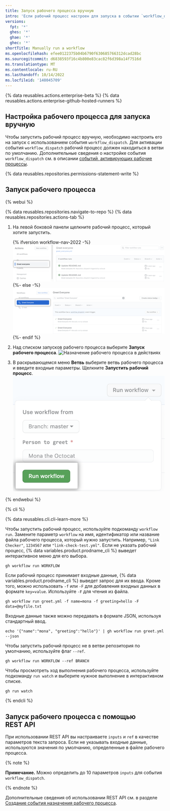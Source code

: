 ```yaml
---
title: Запуск рабочего процесса вручную
intro: 'Если рабочий процесс настроен для запуска в событии `workflow_dispatch`, можно запустить рабочий процесс с помощью вкладки "Действия" в {% data variables.product.prodname_dotcom %}, {% data variables.product.prodname_cli %} или REST API.'
versions:
  fpt: '*'
  ghes: '*'
  ghae: '*'
  ghec: '*'
shortTitle: Manually run a workflow
ms.openlocfilehash: efee0122375b04b6790f630685766312dcad28bc
ms.sourcegitcommit: d6838593f16c4b800e83cac82f6d398a14f7516d
ms.translationtype: MT
ms.contentlocale: ru-RU
ms.lasthandoff: 10/14/2022
ms.locfileid: '148045709'
---
```

{% data reusables.actions.enterprise-beta %} {% data reusables.actions.enterprise-github-hosted-runners %}

## Настройка рабочего процесса для запуска вручную

Чтобы запустить рабочий процесс вручную, необходимо настроить его на запуск с использованием события `workflow_dispatch`. Для активации события `workflow_dispatch` рабочий процесс должен находиться в ветви по умолчанию. Дополнительные сведения о настройке события `workflow_dispatch` см. в описании [событий, активирующих рабочие процессы](/actions/reference/events-that-trigger-workflows#workflow_dispatch).

{% data reusables.repositories.permissions-statement-write %}

## Запуск рабочего процесса

{% webui %}

{% data reusables.repositories.navigate-to-repo %} {% data reusables.repositories.actions-tab %}
1. На левой боковой панели щелкните рабочий процесс, который хотите запустить.

   {% ifversion workflow-nav-2022 -%} ![ Действия выбора рабочего процесса](/assets/images/help/repository/actions-select-workflow-2022.png) {%- else -%} ![Действия выбирают рабочий процесс](/assets/images/help/repository/actions-select-workflow.png) {%- endif %}
1. Над списком запусков рабочего процесса выберите **Запуск рабочего процесса**.
![Назначение рабочего процесса в действиях](/assets/images/actions-workflow-dispatch.png)
1. В раскрывающемся меню **Ветвь** выберите ветвь рабочего процесса и введите входные параметры. Щелкните **Запустить рабочий процесс**.
![Запуск рабочего процесса вручную в действиях](/assets/images/actions-manually-run-workflow.png)

{% endwebui %}

{% cli %}

{% data reusables.cli.cli-learn-more %}

Чтобы запустить рабочий процесс, используйте подкоманду `workflow run`. Замените параметр `workflow` на имя, идентификатор или название файла рабочего процесса, который нужно запустить. Например, `"Link Checker"`, `1234567` или `"link-check-test.yml"`. Если не указать рабочий процесс, {% data variables.product.prodname_cli %} выведет интерактивное меню для его выбора.

```shell
gh workflow run WORKFLOW
```

Если рабочий процесс принимает входные данные, {% data variables.product.prodname_cli %} выведет запрос для их ввода. Кроме того, можно использовать `-f` или `-F` для добавления входных данных в формате `key=value`. Используйте `-F` для чтения из файла.

```shell
gh workflow run greet.yml -f name=mona -f greeting=hello -F data=@myfile.txt
```

Входные данные также можно передавать в формате JSON, используя стандартный ввод.

```shell
echo '{"name":"mona", "greeting":"hello"}' | gh workflow run greet.yml --json
```

Чтобы запустить рабочий процесс не в ветви репозитория по умолчанию, используйте флаг `--ref`.

```shell
gh workflow run WORKFLOW --ref BRANCH
```

Чтобы просмотреть ход выполнения рабочего процесса, используйте подкоманду `run watch` и выберите нужное выполнение в интерактивном списке.

```shell
gh run watch
```

{% endcli %}

## Запуск рабочего процесса с помощью REST API

При использовании REST API вы настраиваете `inputs` и `ref` в качестве параметров текста запроса. Если не указывать входные данные, используются значения по умолчанию, определенные в файле рабочего процесса.

{% note %}

**Примечание.** Можно определить до 10 параметров `inputs` для события `workflow_dispatch`.

{% endnote %}

Дополнительные сведения об использовании REST API см. в разделе [Создание события назначения рабочего процесса](/rest/reference/actions/#create-a-workflow-dispatch-event).
